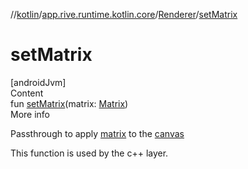 //[kotlin](../../../index.md)/[app.rive.runtime.kotlin.core](../index.md)/[Renderer](index.md)/[setMatrix](set-matrix.md)



# setMatrix  
[androidJvm]  
Content  
fun [setMatrix](set-matrix.md)(matrix: [Matrix](https://developer.android.com/reference/kotlin/android/graphics/Matrix.html))  
More info  


Passthrough to apply [matrix](set-matrix.md) to the [canvas](canvas.md)



This function is used by the c++ layer.

  



